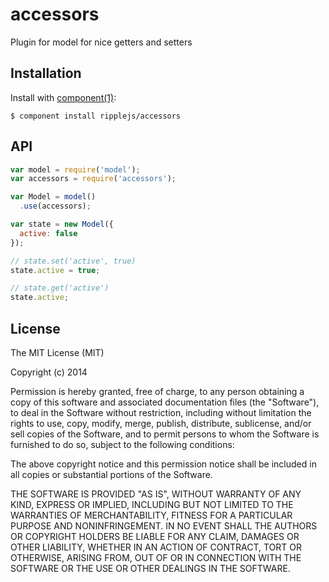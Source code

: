 # accessors

  Plugin for model for nice getters and setters


## Installation

  Install with [component(1)](http://component.io):

    $ component install ripplejs/accessors

## API

```js
var model = require('model');
var accessors = require('accessors');

var Model = model()
  .use(accessors);

var state = new Model({
  active: false
});

// state.set('active', true)
state.active = true;

// state.get('active')
state.active;
```

## License

  The MIT License (MIT)

  Copyright (c) 2014 <copyright holders>

  Permission is hereby granted, free of charge, to any person obtaining a copy
  of this software and associated documentation files (the "Software"), to deal
  in the Software without restriction, including without limitation the rights
  to use, copy, modify, merge, publish, distribute, sublicense, and/or sell
  copies of the Software, and to permit persons to whom the Software is
  furnished to do so, subject to the following conditions:

  The above copyright notice and this permission notice shall be included in
  all copies or substantial portions of the Software.

  THE SOFTWARE IS PROVIDED "AS IS", WITHOUT WARRANTY OF ANY KIND, EXPRESS OR
  IMPLIED, INCLUDING BUT NOT LIMITED TO THE WARRANTIES OF MERCHANTABILITY,
  FITNESS FOR A PARTICULAR PURPOSE AND NONINFRINGEMENT. IN NO EVENT SHALL THE
  AUTHORS OR COPYRIGHT HOLDERS BE LIABLE FOR ANY CLAIM, DAMAGES OR OTHER
  LIABILITY, WHETHER IN AN ACTION OF CONTRACT, TORT OR OTHERWISE, ARISING FROM,
  OUT OF OR IN CONNECTION WITH THE SOFTWARE OR THE USE OR OTHER DEALINGS IN
  THE SOFTWARE.
